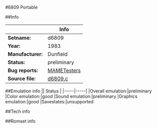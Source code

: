 #6809 Portable

##Info

||Info|
|-----|-----|
|**Setname:**|d6809
|**Year:**|1983
|**Manufacturer:**|Dunfield
|**Status:**|preliminary
|**Bug reports:**|[MAMETesters](http://mametesters.org/view_all_set.php?type=1&temporary=y&search=d6809.c)
|**Source file:**|[d6809.c](https://github.com/mamedev/mame/blob/master/src/mess/drivers/d6809.c)

##Emulation info
|| Status |
|-----|-----|
|Overall emulation:|preliminary
|Color emulation:|good
|Sound emulation:|preliminary
|Graphics emulation:|good
|Savestates:|unsupported

##Tech info

##Romset info

<!--- START OF EDITED COMMENT DO NOT TOUCH TEXT ABOVE-->
